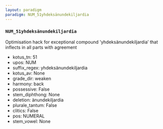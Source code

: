 ```yaml
---
layout: paradigm
paradigm: NUM_51yhdeksänundekiljardia
---
```

### ` NUM_51yhdeksänundekiljardia `

Optimisation hack for exceptional compound ’yhdeksänundekiljardia’ that inflects in all parts with agreement
* kotus_tn: 51
* upos: NUM
* suffix_regex: yhdeksänundekiljardia
* kotus_av: None
* grade_dir: weaken
* harmony: back
* possessive: False
* stem_diphthong: None
* deletion: änundekiljardia
* plurale_tantum: False
* clitics: False
* pos: NUMERAL
* stem_vowel: None
